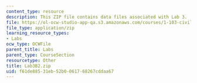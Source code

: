 ```yaml
---
content_type: resource
description: This ZIP file contains data files associated with Lab 3.
file: https://ol-ocw-studio-app-qa.s3.amazonaws.com/courses/1-103-civil-engineering-materials-laboratory-spring-2004/f61de88531eb52b0061768267cddaa67_Lab3B2.zip
file_type: application/zip
learning_resource_types:
- Labs
ocw_type: OCWFile
parent_title: Labs
parent_type: CourseSection
resourcetype: Other
title: Lab3B2.zip
uid: f61de885-31eb-52b0-0617-68267cddaa67
---
```

